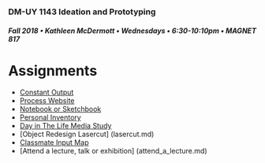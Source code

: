 ### DM-UY 1143 Ideation and Prototyping
##### Fall 2018 • Kathleen McDermott • Wednesdays • 6:30-10:10pm • MAGNET 817

# Assignments

* [Constant Output](constant_output_choices.md)
* [Process Website](process_website.md)
* [Notebook or Sketchbook](notebook_or_sketchbook.md)
* [Personal Inventory](personal_inventory.md)
* [Day in The Life Media Study](day_in_the_life.md)
* [Object Redesign Lasercut] (lasercut.md)
* [Classmate Input Map](input_map.md)
* [Attend a lecture, talk or exhibition] (attend_a_lecture.md)





